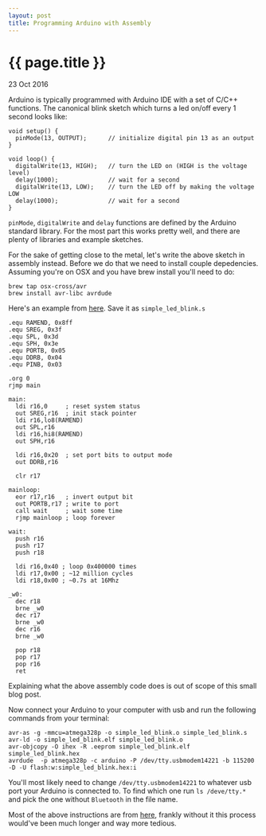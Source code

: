 ```yaml
---
layout: post
title: Programming Arduino with Assembly
---
```


{{ page.title }}
================

<p class="meta">23 Oct 2016</p>

Arduino is typically programmed with Arduino IDE with a set of C/C++ functions.
The canonical blink sketch which turns a led on/off every 1 second looks like:

```
void setup() {
  pinMode(13, OUTPUT);      // initialize digital pin 13 as an output
}

void loop() {
  digitalWrite(13, HIGH);   // turn the LED on (HIGH is the voltage level)
  delay(1000);              // wait for a second
  digitalWrite(13, LOW);    // turn the LED off by making the voltage LOW
  delay(1000);              // wait for a second
}
```

`pinMode`, `digitalWrite` and `delay` functions are defined by the Arduino
standard library. For the most part this works pretty well, and there are plenty
of libraries and example sketches.

For the sake of getting close to the metal, let's write the above sketch in
assembly instead. Before we do that we need to install couple depedencies. Assuming you're on OSX and you have brew install you'll need to do:

```
brew tap osx-cross/avr
brew install avr-libc avrdude
```

Here's an example from
[here](https://www.cypherpunk.at/2014/09/native-assembler-programming-on-arduino/).
Save it as `simple_led_blink.s`

```
.equ RAMEND, 0x8ff
.equ SREG, 0x3f
.equ SPL, 0x3d
.equ SPH, 0x3e
.equ PORTB, 0x05
.equ DDRB, 0x04
.equ PINB, 0x03

.org 0
rjmp main

main:
  ldi r16,0     ; reset system status
  out SREG,r16  ; init stack pointer
  ldi r16,lo8(RAMEND)
  out SPL,r16
  ldi r16,hi8(RAMEND)
  out SPH,r16

  ldi r16,0x20  ; set port bits to output mode
  out DDRB,r16

  clr r17

mainloop:
  eor r17,r16   ; invert output bit
  out PORTB,r17 ; write to port
  call wait     ; wait some time
  rjmp mainloop ; loop forever

wait:
  push r16
  push r17
  push r18

  ldi r16,0x40 ; loop 0x400000 times
  ldi r17,0x00 ; ~12 million cycles
  ldi r18,0x00 ; ~0.7s at 16Mhz

_w0:
  dec r18
  brne _w0
  dec r17
  brne _w0
  dec r16
  brne _w0

  pop r18
  pop r17
  pop r16
  ret
```

Explaining what the above assembly code does is out of scope of this small blog
post.

Now connect your Arduino to your computer with usb and run the following
commands from your terminal:

```
avr-as -g -mmcu=atmega328p -o simple_led_blink.o simple_led_blink.s
avr-ld -o simple_led_blink.elf simple_led_blink.o
avr-objcopy -O ihex -R .eeprom simple_led_blink.elf simple_led_blink.hex
avrdude  -p atmega328p -c arduino -P /dev/tty.usbmodem14221 -b 115200 -D -U flash:w:simple_led_blink.hex:i
```

You'll most likely need to change `/dev/tty.usbmodem14221` to whatever usb port
your Arduino is connected to. To find which one run `ls /deve/tty.*` and pick
the one without `Bluetooth` in the file name.

Most of the above instructions are from
[here](https://www.cypherpunk.at/2014/09/native-assembler-programming-on-arduino/),
frankly without it this process would've been much longer and way more tedious.
